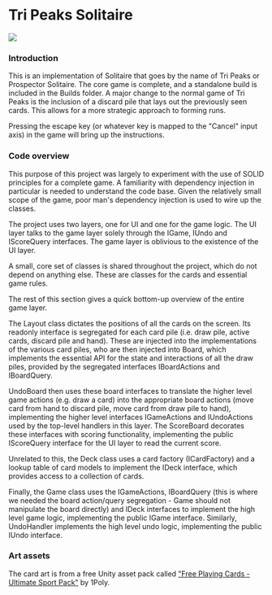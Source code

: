 # Tri Peaks Solitaire

![](http://i.imgur.com/rH4nRbg.jpg)

### Introduction

This is an implementation of Solitaire that goes by the name of Tri Peaks or Prospector Solitaire. The core game is complete, and a standalone build is included in the Builds folder. A major change to the normal game of Tri Peaks is the inclusion of a discard pile that lays out the previously seen cards. This allows for a more strategic approach to forming runs. 

Pressing the escape key (or whatever key is mapped to the "Cancel" input axis) in the game will bring up the instructions.

### Code overview

This purpose of this project was largely to experiment with the use of SOLID principles for a complete game. A familiarity with dependency injection in particular is needed to understand the code base. Given the relatively small scope of the game, poor man's dependency injection is used to wire up the classes. 

The project uses two layers, one for UI and one for the game logic. The UI layer talks to the game layer solely through the IGame, IUndo and IScoreQuery interfaces. The game layer is oblivious to the existence of the UI layer.

A small, core set of classes is shared throughout the project, which do not depend on anything else. These are classes for the cards and essential game rules. 

The rest of this section gives a quick bottom-up overview of the entire game layer.

The Layout class dictates the positions of all the cards on the screen. Its readonly interface is segregated for each card pile (i.e. draw pile, active cards, discard pile and hand). These are injected into the implementations of the various card piles, who are then injected into Board, which implements the essential API for the state and interactions of all the draw piles, provided by the segregated interfaces IBoardActions and IBoardQuery. 

UndoBoard then uses these board interfaces to translate the higher level game actions (e.g. draw a card) into the appropriate board actions (move card from hand to discard pile, move card from draw pile to hand), implementing the higher level interfaces IGameActions and IUndoActions used by the top-level handlers in this layer. The ScoreBoard decorates these interfaces with scoring functionality, implementing the public IScoreQuery interface for the UI layer to read the current score.

Unrelated to this, the Deck class uses a card factory (ICardFactory) and a lookup table of card models to implement the IDeck interface, which provides access to a collection of cards.

Finally, the Game class uses the IGameActions, IBoardQuery (this is where we needed the board action/query segregation - Game should not manipulate the board directly) and IDeck interfaces to implement the high level game logic, implementing the public IGame interface. Similarly, UndoHandler implements the high level undo logic, implementing the public IUndo interface.

### Art assets

The card art is from a free Unity asset pack called ["Free Playing Cards - Ultimate Sport Pack"](https://www.assetstore.unity3d.com/en/#!/content/51076) by 1Poly. 
